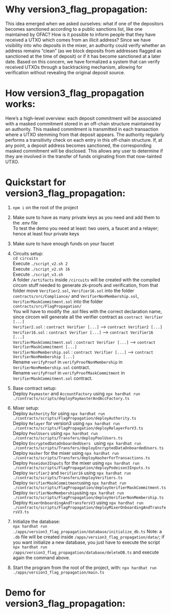 # Why version3_flag_propagation:
This idea emerged when we asked ourselves: what if one of the depositors becomes sanctioned according to a public sanctions list, like one maintained by OFAC? How is it possible to inform people that they have received a UTXO which comes from an illicit address? Since we have visibility into who deposits in the mixer, an authority could verify whether an address remains “clean” (as we block deposits from addresses flagged as sanctioned at the time of deposit) or if it has become sanctioned at a later date. Based on this concern, we have formalized a system that can verify received UTXOs through a backtracking mechanism, allowing for verification without revealing the original deposit source.

# How version3_flag_propagation works:
Here’s a high-level overview: each deposit commitment will be associated with a masked commitment stored in an off-chain structure maintained by an authority. This masked commitment is transmitted in each transaction where a UTXO stemming from that deposit appears. The authority regularly performs a transitivity check on each entry in this off-chain structure. If, at any point, a deposit address becomes sanctioned, the corresponding masked commitment will be disclosed. This allows any user to determine if they are involved in the transfer of funds originating from that now-tainted UTXO.

# Quickstart for version3_flag_propagation:
1) ```npm i``` on the root of the project
2) Make sure to have as many private keys as you need and add them to the .env file  
To test the demo you need at least: two users, a faucet and a relayer; hence at least four private keys
3) Make sure to have enough funds on your faucet
4) Circuits setup:  
```cd circuits```  
Execute ```./script_v2.sh 2```  
Execute ```./script_v2.sh 16```   
Execute ```./script_v3.sh```  
A folder ```/artifacts``` inside ```/circuits``` will be created with the compiled circom stuff needed to generate zk-proofs and verification, from that folder move ```Verifier2.sol```, ```Verifier16.sol``` into the folder ```contracts/src/Compliance/```  and ```VerifierNonMembership.sol```, ```VerifierMaskCommitment.sol``` into the folder ```contracts/src/FlagPropagation/```  
You will have to modify the .sol files with the correct declaration name, since circom will generate all the verifier contract as ```contract Verifier [...]```  
```Verifier2.sol``` : ```contract Verifier [...]``` --> ```contract Verifier2 [...]```  
```Verifier16.sol``` : ```contract Verifier [...]``` --> ```contract Verifier16 [...]```  
```VerifierMaskCommitment.sol``` : ```contract Verifier [...]``` --> ```contract VerifierMaskCommitment [...]```  
```VerifierNonMembership.sol``` : ```contract Verifier [...]``` --> ```contract VerifierNonMembership [...]```  
Rename ```verifyProof``` in ```verifyProofNonMembership``` in ```VerifierNonMembership.sol``` contract.  
Rename ```verifyProof``` in ```verifyProofMaskCommitment``` in ```VerifierMaskCommitment.sol``` contract.  
5) Base contract setup:   
Deploy ```Paymaster``` and ```AccountFactory``` using ```npx hardhat run ./contracts/scripts/deployPaymasterAndAccFactory.ts```    
6) Mixer setup:    
Deploy ```Authority``` for using  ```npx hardhat run ./contracts/scripts/FlagPropagation/deployAuthority.ts```  
Deploy ```Relayer``` for version3 using  ```npx hardhat run ./contracts/scripts/FlagPropagation/deployRelayerForV3.ts```  
Deploy ```PoolUsers``` using ```npx hardhat run ./contracts/scripts/Transfers/deployPoolUsers.ts```  
Deploy ```EncryptedDataOnboardedUsers ``` using ```npx hardhat run ./contracts/scripts/Transfers/deployEncryptedDataOnboardedUsers.ts```
Deploy ```Hasher``` for the mixer using ```npx hardhat run ./contracts/scripts/Transfers/deployHasherForTransactions.ts```  
Deploy ```Poseidon3Inputs``` for the mixer using ```npx hardhat run ./contracts/scripts/FlagPropagation/deployPodeison3Inputs.ts```  
Deploy ```Verifier2``` and ```Verifier16``` using ```npx hardhat run ./contracts/scripts/Transfers/deployVerifiers.ts```  
Deploy ```VerifierMaskCommitment```using ```npx hardhat run ./contracts/scripts/FlagPropagation/deployVerifierMaskCommitment.ts``` 
Deploy ```VerifierNonMembership```using ```npx hardhat run ./contracts/scripts/FlagPropagation/deployVerifierNonMembership.ts``` 
Deploy ```MixerOnboardingAndTransfersV3``` using ```npx hardhat run ./contracts/scripts/FlagPropagation/deployMixerOnboardingAndTransfersV3.ts```  

7) Initialize the database:   
```npx hardhat run ./apps/version3_flag_propagation/database/initialize_db.ts``` 
Note: a ```.db``` file will be created inside ```/apps/version3_flag_propagation/data/```;  if you want initialize a new database, you just have to execute the script ```npx hardhat run /apps/version3_flag_propagation/database/deleteDB.ts``` and execute again the command above.
9) Start the program from the root of the project, with:
 ```npx hardhat run ./apps/version3_flag_propagation/main.ts```  

# Demo for version3_flag_propagation: